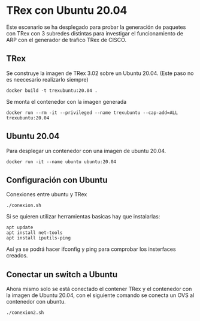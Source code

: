 # TRex con Ubuntu 20.04
Este escenario se ha desplegado para probar la generación de paquetes con TRex con 3 subredes distintas para investigar el funcionamiento de ARP con el generador de trafico TRex de CISCO. 

## TRex

Se construye la imagen de TRex 3.02 sobre un Ubuntu 20.04. (Este paso no es neecesario realizarlo siempre)
~~~
docker build -t trexubuntu:20.04 .
~~~

Se monta el contenedor con la imagen generada
~~~
docker run --rm -it --privileged --name trexubuntu --cap-add=ALL trexubuntu:20.04
~~~
## Ubuntu 20.04

Para desplegar un contenedor con una imagen de ubuntu 20.04.
~~~
docker run -it --name ubuntu ubuntu:20.04
~~~

## Configuración con Ubuntu

Conexiones entre ubuntu y TRex
~~~
./conexion.sh
~~~

Si se quieren utilizar herramientas basicas hay que instalarlas:
~~~
apt update
apt install net-tools
apt install iputils-ping
~~~
Así ya se podrá hacer ifconfig y ping para comprobar los insterfaces creados.  


## Conectar un switch a Ubuntu
Ahora mismo solo se está conectado el contener TRex y el contenedor con la imagen de Ubuntu 20.04, con el siguiente comando se conecta un OVS al contenedor con ubuntu.
~~~
./conexion2.sh
~~~
